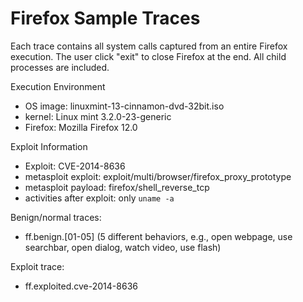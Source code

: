 # Firefox Sample Traces

Each trace contains all system calls captured from an entire Firefox execution. The user click "exit" to close Firefox at the end. All child processes are included.

Execution Environment
* OS image: linuxmint-13-cinnamon-dvd-32bit.iso
* kernel: Linux mint 3.2.0-23-generic
* Firefox: Mozilla Firefox 12.0

Exploit Information
* Exploit: CVE-2014-8636
* metasploit exploit: exploit/multi/browser/firefox_proxy_prototype
* metasploit payload: firefox/shell_reverse_tcp
* activities after exploit: only `uname -a`

Benign/normal traces:
* ff.benign.[01-05] (5 different behaviors, e.g., open webpage, use searchbar, open dialog, watch video, use flash)

Exploit trace:
* ff.exploited.cve-2014-8636

